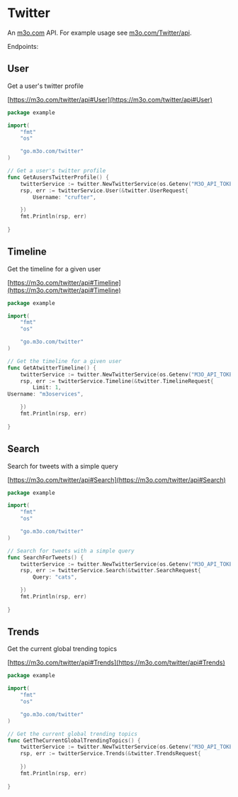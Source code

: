 # Twitter

An [m3o.com](https://m3o.com) API. For example usage see [m3o.com/Twitter/api](https://m3o.com/Twitter/api).

Endpoints:

## User

Get a user's twitter profile


[https://m3o.com/twitter/api#User](https://m3o.com/twitter/api#User)

```go
package example

import(
	"fmt"
	"os"

	"go.m3o.com/twitter"
)

// Get a user's twitter profile
func GetAusersTwitterProfile() {
	twitterService := twitter.NewTwitterService(os.Getenv("M3O_API_TOKEN"))
	rsp, err := twitterService.User(&twitter.UserRequest{
		Username: "crufter",

	})
	fmt.Println(rsp, err)
	
}
```
## Timeline

Get the timeline for a given user


[https://m3o.com/twitter/api#Timeline](https://m3o.com/twitter/api#Timeline)

```go
package example

import(
	"fmt"
	"os"

	"go.m3o.com/twitter"
)

// Get the timeline for a given user
func GetAtwitterTimeline() {
	twitterService := twitter.NewTwitterService(os.Getenv("M3O_API_TOKEN"))
	rsp, err := twitterService.Timeline(&twitter.TimelineRequest{
		Limit: 1,
Username: "m3oservices",

	})
	fmt.Println(rsp, err)
	
}
```
## Search

Search for tweets with a simple query


[https://m3o.com/twitter/api#Search](https://m3o.com/twitter/api#Search)

```go
package example

import(
	"fmt"
	"os"

	"go.m3o.com/twitter"
)

// Search for tweets with a simple query
func SearchForTweets() {
	twitterService := twitter.NewTwitterService(os.Getenv("M3O_API_TOKEN"))
	rsp, err := twitterService.Search(&twitter.SearchRequest{
		Query: "cats",

	})
	fmt.Println(rsp, err)
	
}
```
## Trends

Get the current global trending topics


[https://m3o.com/twitter/api#Trends](https://m3o.com/twitter/api#Trends)

```go
package example

import(
	"fmt"
	"os"

	"go.m3o.com/twitter"
)

// Get the current global trending topics
func GetTheCurrentGlobalTrendingTopics() {
	twitterService := twitter.NewTwitterService(os.Getenv("M3O_API_TOKEN"))
	rsp, err := twitterService.Trends(&twitter.TrendsRequest{
		
	})
	fmt.Println(rsp, err)
	
}
```
